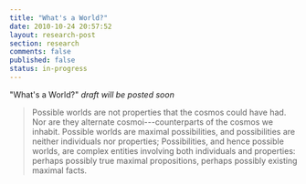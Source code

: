 ```yaml
---
title: "What's a World?"
date: 2010-10-24 20:57:52
layout: research-post
section: research
comments: false
published: false
status: in-progress
---
```


"What's a World?" *draft will be posted soon*

> Possible worlds are not properties that the cosmos could have had.
> Nor are they alternate cosmoi---counterparts of the cosmos we
> inhabit. Possible worlds are maximal possibilities, and
> possibilities are neither individuals nor properties;
> Possibilities, and hence possible worlds, are complex entities
> involving both individuals and properties: perhaps possibly true
> maximal propositions, perhaps possibly existing maximal facts.